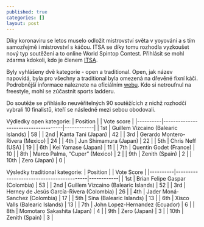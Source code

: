 ```yaml
---
published: true
categories: []
layout: post
---
```

Díky koronaviru se letos muselo odložit mistrovství světa v yoyování a s tím samozřejmě i mistrovství s káčou. ITSA se díky tomu rozhodla vyzkoušet nový typ soutěžení a to online World Spintop Contest. Přihlásit se mohl zdarma kdokoli, kdo je členem [ITSA](https://spintop.cz/mezinarodni-spintop-asociace-itsa/).

Byly vyhlášeny dvě kategorie - open a traditional. Open, jak název napovídá, byla pro všechny a traditional byla omezená na dřevěné fixní káči. Podrobnější informace naleznete na oficiálním [webu](https://spintops.org/world-contest/). Kdo si netroufnul na freestyle, mohl se zúčastnit sports ladderu.

Do soutěže se přihlásilo neuvěřitelných 90 soutěžících z nichž rozhodčí vybrali 10 finalistů, kteří se následně mezi sebou obodovali.

Výdledky open kategorie:
| Position |                                     | Vote score |
|----------|-------------------------------------|------------|
| 1st      | Guillem Vizcaino (Balearic Islands) | 58         |
| 2nd      | Kanta Tani (Japan)                  | 42         |
| 3rd      | Gerardo Montero-Rivera (Mexico)     | 24         |
| 4th      | Jun Shimamura (Japan)               | 22         |
| 5th      | Chris Neff (USA)                    | 19         |
| 6th      | Kei Yamase (Japan)                  | 11         |
| 7th      | Quentin Godet (France)              | 10         |
| 8th      | Marco Palma, “Cuper” (Mexico)       | 2          |
| 9th      | Zenith (Spain)                      | 2          |
| 10th     | Zero (Japan)                        | 0          |

Výsledky traditional kategorie:
| Position |                                          | Vote Score |
|----------|------------------------------------------|------------|
| 1st      | Brian Felipe Gaspar (Colombia)           | 53         |
| 2nd      | Guillem Vizcaino (Balearic Islands)      | 52         |
| 3rd      | Herney de Jesús García-Rivera (Colombia) | 26         |
| 4th      | Jader Moná-Sanchez (Colombia)            | 17         |
| 5th      | Sina (Balearic Islands)                  | 13         |
| 6th      | Xisco Valls (Balearic Islands)           | 13         |
| 7th      | John Lopez-Hernandez (Ecuador)           | 6          |
| 8th      | Momotaro Sakashita (Japan)               | 4          |
| 9th      | Zero (Japan)                             | 3          |
| 10th     | Zenith (Spain)                           | 3          |
